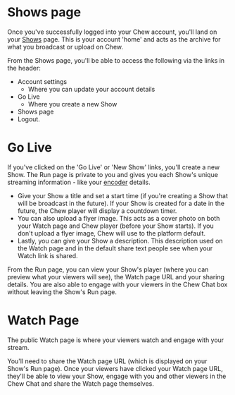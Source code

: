 
# Shows page

Once you've successfully logged into your Chew account, you'll land on your [Shows](http://chew.tv/account/shows) page. This is your account 'home' and acts as the archive for what you broadcast or upload on Chew. 

From the Shows page, you'll be able to access the following via the links in the header: 

- Account settings
	- Where you can update your account details
- Go Live
	- Where you create a new Show
- Shows page
- Logout.  

# Go Live

If you've clicked on the 'Go Live' or 'New Show' links, you'll create a new Show. The Run page is private to you and gives you each Show's unique streaming information - like your [encoder](http://chew.tv/guide/encoder_setup/getting_started) details. 

-	Give your Show a title and set a start time (if you're creating a Show that will be broadcast in the future). If your Show is created for a date in the future, the Chew player will display a countdown timer.
- You can also upload a flyer image. This acts as a cover photo on both your Watch page and Chew player (before your Show starts). If you don't upload a flyer image, Chew will use to the platform default. 
- Lastly, you can give your Show a description. This description used on the Watch page and in the default share text people see when your Watch link is shared. 

From the Run page, you can view your Show's player (where you can preview what your viewers will see), the Watch page URL and your sharing details. You are also able to engage with your viewers in the Chew Chat box without leaving the Show's Run page. 

# Watch Page

The public Watch page is where your viewers watch and engage with your stream. 

You'll need to share the Watch page URL (which is displayed on your Show's Run page). Once your viewers have clicked your Watch page URL, they'll be able to view your Show, engage with you and other viewers in the Chew Chat and share the Watch page themselves.
